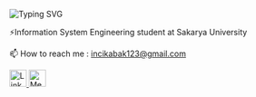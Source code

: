 

![Typing SVG](https://readme-typing-svg.herokuapp.com?font=Fira+Code&size=30&duration=3000&pause=1000&color=black&background=FFFFFF00&center=true&vCenter=true&width=500&height=50&lines=👋Hello,+my+name+is+Inci!)

⚡Information System Engineering student at Sakarya University

📫 How to reach me : incikabak123@gmail.com

<a href="https://www.linkedin.com/in/inci-kabak-118442276/" target="_blank">
    <img src="https://cdn.jsdelivr.net/npm/simple-icons@v9/icons/linkedin.svg" alt="LinkedIn" width="30" height="30"/>
</a>



<a href="https://medium.com/@incikabak123" target="_blank">
    <img src="https://upload.wikimedia.org/wikipedia/commons/e/ec/Medium_logo_Monogram.svg" alt="Medium" width="30" height="30" style="border-radius: "5px;"/>
</a>















<!--
**inci1kabak/inci1kabak** is a ✨ _special_ ✨ repository because its `README.md` (this file) appears on your GitHub profile.

Here are some ideas to get you started:

- 🔭 I’m currently working on ...
- 🌱 I’m currently learning ...
- 👯 I’m looking to collaborate on ...
- 🤔 I’m looking for help with ...
- 💬 Ask me about ...
- 
- 😄 Pronouns: ...
- ⚡ Fun fact: ...
-->
